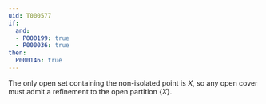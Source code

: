 ```yaml
---
uid: T000577
if:
  and:
  - P000199: true
  - P000036: true
then:
  P000146: true
---
```

The only open set containing the non-isolated point is $X$, so any open cover must admit a refinement to the open partition $\{X\}$.
